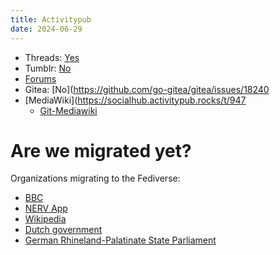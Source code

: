 ```yaml
---
title: Activitypub
date: 2024-06-29
---
```


* Threads: [Yes](https://engineering.fb.com/2024/03/21/networking-traffic/threads-has-entered-the-fediverse/)
* Tumblr: [No](https://techcrunch.com/2022/11/21/tumblr-to-add-support-for-activitypub-the-social-protocol-powering-mastodon-and-other-apps/)
* [Forums](https://sub.rehab/)
* Gitea: [No](https://github.com/go-gitea/gitea/issues/18240
* [MediaWiki](https://socialhub.activitypub.rocks/t/947
	+ [Git-Mediawiki](https://github.com/Git-Mediawiki/Git-Mediawiki)

# Are we migrated yet?
Organizations migrating to the Fediverse:
* [BBC](https://social.bbc/about)
* [NERV App](https://unseen-japan.com/nerv-app-x-twitter-leaving/)
* [Wikipedia](https://wikis.world/about)
* [Dutch government](https://social.overheid.nl/about)
* [German Rhineland-Palatinate State Parliament](https://social.bund.de/about)
